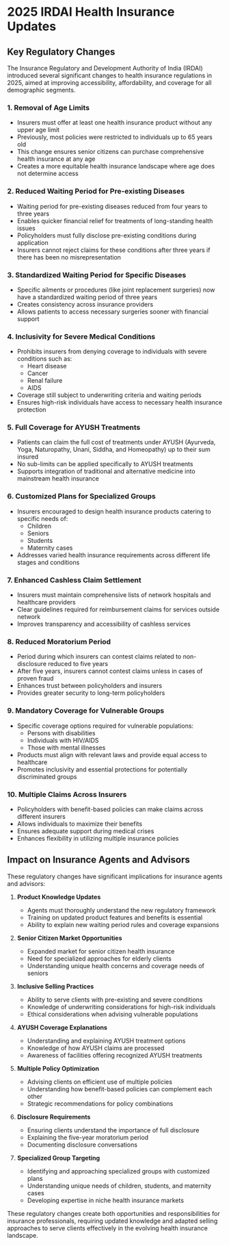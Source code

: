 # 2025 IRDAI Health Insurance Updates

## Key Regulatory Changes

The Insurance Regulatory and Development Authority of India (IRDAI) introduced several significant changes to health insurance regulations in 2025, aimed at improving accessibility, affordability, and coverage for all demographic segments.

### 1. Removal of Age Limits

- Insurers must offer at least one health insurance product without any upper age limit
- Previously, most policies were restricted to individuals up to 65 years old
- This change ensures senior citizens can purchase comprehensive health insurance at any age
- Creates a more equitable health insurance landscape where age does not determine access

### 2. Reduced Waiting Period for Pre-existing Diseases

- Waiting period for pre-existing diseases reduced from four years to three years
- Enables quicker financial relief for treatments of long-standing health issues
- Policyholders must fully disclose pre-existing conditions during application
- Insurers cannot reject claims for these conditions after three years if there has been no misrepresentation

### 3. Standardized Waiting Period for Specific Diseases

- Specific ailments or procedures (like joint replacement surgeries) now have a standardized waiting period of three years
- Creates consistency across insurance providers
- Allows patients to access necessary surgeries sooner with financial support

### 4. Inclusivity for Severe Medical Conditions

- Prohibits insurers from denying coverage to individuals with severe conditions such as:
  - Heart disease
  - Cancer
  - Renal failure
  - AIDS
- Coverage still subject to underwriting criteria and waiting periods
- Ensures high-risk individuals have access to necessary health insurance protection

### 5. Full Coverage for AYUSH Treatments

- Patients can claim the full cost of treatments under AYUSH (Ayurveda, Yoga, Naturopathy, Unani, Siddha, and Homeopathy) up to their sum insured
- No sub-limits can be applied specifically to AYUSH treatments
- Supports integration of traditional and alternative medicine into mainstream health insurance

### 6. Customized Plans for Specialized Groups

- Insurers encouraged to design health insurance products catering to specific needs of:
  - Children
  - Seniors
  - Students
  - Maternity cases
- Addresses varied health insurance requirements across different life stages and conditions

### 7. Enhanced Cashless Claim Settlement

- Insurers must maintain comprehensive lists of network hospitals and healthcare providers
- Clear guidelines required for reimbursement claims for services outside network
- Improves transparency and accessibility of cashless services

### 8. Reduced Moratorium Period

- Period during which insurers can contest claims related to non-disclosure reduced to five years
- After five years, insurers cannot contest claims unless in cases of proven fraud
- Enhances trust between policyholders and insurers
- Provides greater security to long-term policyholders

### 9. Mandatory Coverage for Vulnerable Groups

- Specific coverage options required for vulnerable populations:
  - Persons with disabilities
  - Individuals with HIV/AIDS
  - Those with mental illnesses
- Products must align with relevant laws and provide equal access to healthcare
- Promotes inclusivity and essential protections for potentially discriminated groups

### 10. Multiple Claims Across Insurers

- Policyholders with benefit-based policies can make claims across different insurers
- Allows individuals to maximize their benefits
- Ensures adequate support during medical crises
- Enhances flexibility in utilizing multiple insurance policies

## Impact on Insurance Agents and Advisors

These regulatory changes have significant implications for insurance agents and advisors:

1. **Product Knowledge Updates**
   - Agents must thoroughly understand the new regulatory framework
   - Training on updated product features and benefits is essential
   - Ability to explain new waiting period rules and coverage expansions

2. **Senior Citizen Market Opportunities**
   - Expanded market for senior citizen health insurance
   - Need for specialized approaches for elderly clients
   - Understanding unique health concerns and coverage needs of seniors

3. **Inclusive Selling Practices**
   - Ability to serve clients with pre-existing and severe conditions
   - Knowledge of underwriting considerations for high-risk individuals
   - Ethical considerations when advising vulnerable populations

4. **AYUSH Coverage Explanations**
   - Understanding and explaining AYUSH treatment options
   - Knowledge of how AYUSH claims are processed
   - Awareness of facilities offering recognized AYUSH treatments

5. **Multiple Policy Optimization**
   - Advising clients on efficient use of multiple policies
   - Understanding how benefit-based policies can complement each other
   - Strategic recommendations for policy combinations

6. **Disclosure Requirements**
   - Ensuring clients understand the importance of full disclosure
   - Explaining the five-year moratorium period
   - Documenting disclosure conversations

7. **Specialized Group Targeting**
   - Identifying and approaching specialized groups with customized plans
   - Understanding unique needs of children, students, and maternity cases
   - Developing expertise in niche health insurance markets

These regulatory changes create both opportunities and responsibilities for insurance professionals, requiring updated knowledge and adapted selling approaches to serve clients effectively in the evolving health insurance landscape.
